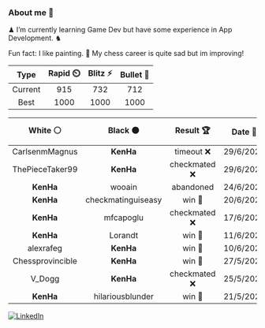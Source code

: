 ### About me 🍜

♟ I’m currently learning Game Dev but have some experience in App Development. ♞

Fun fact: I like painting. 🎨
My chess career is quite sad but im improving!
<!--START_SECTION:chessStats-->
<!-- Automatically generated with https://github.com/Balastrong/chess-stats-action -->

| Type | Rapid ⏲️ | Blitz ⚡ | Bullet 🔫 |
|:---:|:---:|:---:|:---:|
| Current | 915 | 732 | 712 |
| Best | 1000 | 1000 | 1000 |

| White ⚪ | Black ⚫ | Result 🏆 | Date 📅 | Position 🗺️ | Type 🕕 |
|:---:|:---:|:---:|:---:|:---:|:---:|
| CarlsenmMagnus | **KenHa** | timeout ❌ | 29/6/2025 | <a href="http://www.ee.unb.ca/cgi-bin/tervo/fen.pl?select=6Q1/ppp5/3pN3/2n1p3/4N3/3P2k1/PPPKPR2/8 b - - 4 29">Link</a> | Bullet |
| ThePieceTaker99 | **KenHa** | checkmated ❌ | 29/6/2025 | <a href="http://www.ee.unb.ca/cgi-bin/tervo/fen.pl?select=5k2/5Q2/4B3/8/8/4K3/8/8 b - - 14 52">Link</a> | Blitz |
| **KenHa** | wooain | abandoned  | 24/6/2025 | <a href="http://www.ee.unb.ca/cgi-bin/tervo/fen.pl?select=r3k1nr/1p3pp1/2b5/2b1P3/2p4p/5K1P/P2N1PP1/q6R w k - 0 23">Link</a> | Blitz |
| **KenHa** | checkmatinguiseasy | win 🥇 | 20/6/2025 | <a href="http://www.ee.unb.ca/cgi-bin/tervo/fen.pl?select=1nbqkbQ1/2ppppp1/r7/1p1PP3/2P5/pP1BBN2/P2N1PPP/R4RK1 w - - 1 20">Link</a> | Bullet |
| **KenHa** | mfcapoglu | checkmated ❌ | 17/6/2025 | <a href="http://www.ee.unb.ca/cgi-bin/tervo/fen.pl?select=8/6b1/7p/5pqK/8/1k5P/8/8 w - - 2 50">Link</a> | Blitz |
| **KenHa** | Lorandt | win 🥇 | 11/6/2025 | <a href="http://www.ee.unb.ca/cgi-bin/tervo/fen.pl?select=7k/p5p1/7p/8/7P/Q5P1/6PK/8 b - - 0 32">Link</a> | Blitz |
| alexrafeg | **KenHa** | win 🥇 | 10/6/2025 | <a href="http://www.ee.unb.ca/cgi-bin/tervo/fen.pl?select=K7/1qk5/8/8/8/8/8/8 w - - 22 83">Link</a> | Bullet |
| Chessprovincible | **KenHa** | win 🥇 | 27/5/2025 | <a href="http://www.ee.unb.ca/cgi-bin/tervo/fen.pl?select=r5k1/ppp3pp/3ppr2/8/4P3/8/P1PQK1PP/7q w - - 0 19">Link</a> | Blitz |
| V_Dogg | **KenHa** | checkmated ❌ | 25/5/2025 | <a href="http://www.ee.unb.ca/cgi-bin/tervo/fen.pl?select=rnk3R1/p6Q/1p6/2p5/8/6B1/PR2KPBP/8 b - - 7 31">Link</a> | Bullet |
| **KenHa** | hilariousblunder | win 🥇 | 21/5/2025 | <a href="http://www.ee.unb.ca/cgi-bin/tervo/fen.pl?select=5k1r/p5pp/2Bp1b2/2p3p1/8/2N5/PPP4P/R4RK1 b - - 5 23">Link</a> | Bullet |

<!--END_SECTION:chessStats-->

<a href="https://www.linkedin.com/in/guillermo-bosca/" target="_blank"><img src="https://img.shields.io/badge/LinkedIn-%230077B5.svg?&style=flat-square&logo=linkedin&logoColor=white" alt="LinkedIn"></a>


<!--
**kenhacodes/kenhacodes** is a ✨ _special_ ✨ repository because its `README.md` (this file) appears on your GitHub profile.

Here are some ideas to get you started:

- 🔭 I’m currently working on ...
- 🌱 I’m currently learning App Development, Data Analytics and ML.
- 👯 I’m looking to collaborate on ...
- 🤔 I’m looking for help with ...
- 💬 Ask me about ...
- 📫 How to reach me: ...
- 😄 Pronouns: ...
- ⚡ Fun fact: ...
-->
